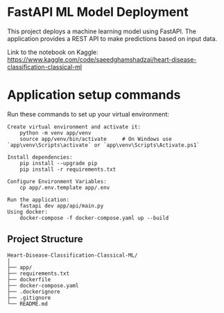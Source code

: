 # FastAPI ML Model Deployment

This project deploys a machine learning model using FastAPI. The application provides a REST API to make predictions based on input data.

Link to the notebook on Kaggle: https://www.kaggle.com/code/saeedghamshadzai/heart-disease-classification-classical-ml

# Application setup commands

Run these commands to set up your virtual environment:

    Create virtual environment and activate it:
        python -m venv app/venv
        source app/venv/bin/activate     # On Windows use `app\venv\Scripts\activate` or `app\venv\Scripts\Activate.ps1`

    Install dependencies:
        pip install --upgrade pip
        pip install -r requirements.txt 

    Configure Environment Variables:
        cp app/.env.template app/.env
    
    Run the application:
        fastapi dev app/api/main.py
    Using docker:
        docker-compose -f docker-compose.yaml up --build

## Project Structure

```plaintext
Heart-Disease-Classification-Classical-ML/
│
├── app/
├── requirements.txt
├── dockerfile
├── docker-compose.yaml
├── .dockerignore
├── .gitignore
└── README.md